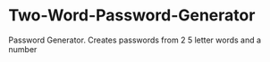 # Two-Word-Password-Generator
Password Generator. Creates passwords from 2 5 letter words and a number
